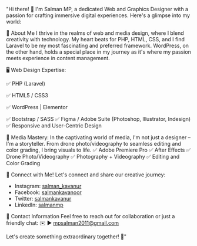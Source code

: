 "Hi there! 👋 I'm Salman MP, a dedicated Web and Graphics Designer with a passion for crafting immersive digital experiences. Here's a glimpse into my world:

🎨 About Me
I thrive in the realms of web and media design, where I blend creativity with technology. My heart beats for PHP, HTML, CSS, and I find Laravel to be my most fascinating and preferred framework. WordPress, on the other hand, holds a special place in my journey as it's where my passion meets experience in content management.

🖥️ Web Design Expertise:

✅ PHP (Laravel)

✅ HTML5 / CSS3

✅ WordPress | Elementor

✅ Bootstrap / SASS
✅ Figma / Adobe Suite (Photoshop, Illustrator, Indesign)
✅ Responsive and User-Centric Design

🎥 Media Mastery:
In the captivating world of media, I'm not just a designer – I'm a storyteller. From drone photo/videography to seamless editing and color grading, I bring visuals to life.
✅ Adobe Premiere Pro
✅ After Effects
✅ Drone Photo/Videography
✅ Photography + Videography
✅ Editing and Color Grading

🚀 Connect with Me!
Let's connect and share our creative journey:
- Instagram: [salman_kavanur](https://www.instagram.com/salman_kavanur/)
- Facebook: [salmankavanoor](https://www.facebook.com/salmankavanoor/)
- Twitter: [salmankavanur](https://www.twitter.com/salmankavanur/)
- LinkedIn: [salmanmp](https://www.linkedin.com/in/salmanmp/)

📧 Contact Information
Feel free to reach out for collaboration or just a friendly chat:
✉️ ► [mpsalman2011@gmail.com](mailto:mpsalman2011@gmail.com)

Let's create something extraordinary together! 🚀"
